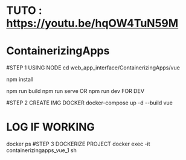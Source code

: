 # TUTO : https://youtu.be/hqOW4TuN59M
# ContainerizingApps
#STEP 1 USING NODE
cd web_app_interface/ContainerizingApps/vue

npm install

npm run build
npm run serve OR npm run dev FOR DEV

#STEP 2 CREATE IMG DOCKER
docker-compose up -d --build vue

# LOG IF WORKING
docker ps
#STEP 3 DOCKERIZE PROJECT
docker exec -it containerizingapps_vue_1 sh
